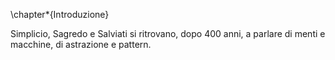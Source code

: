 \chapter*{Introduzione}

Simplicio, Sagredo e Salviati si ritrovano, dopo 400 anni, a parlare di menti e macchine, di astrazione e pattern.
